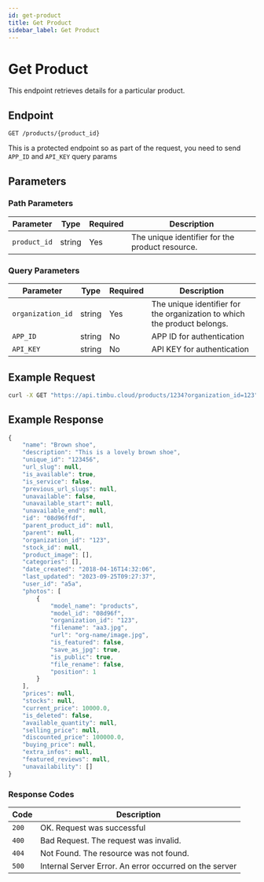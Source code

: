 ```yaml
---
id: get-product
title: Get Product
sidebar_label: Get Product
---
```


# Get Product

This endpoint retrieves details for a particular product.

## Endpoint

`GET /products/{product_id}`

This is a protected endpoint so as part of the request, you need to send `APP_ID` and `API_KEY` query params

## Parameters

### Path Parameters

| Parameter        | Type   | Required | Description                      |
|------------------|--------|----------|----------------------------------|
| `product_id`| string | Yes      | The unique identifier for the product resource. |


### Query Parameters

| Parameter        | Type   | Required | Description                      |
|------------------|--------|----------|----------------------------------|
| `organization_id`| string | Yes      | The unique identifier for the organization to which the product belongs. |
| `APP_ID`          | string | No       | APP ID for authentication |
| `API_KEY`          | string | No       | API KEY for authentication |




## Example Request

```bash
curl -X GET "https://api.timbu.cloud/products/1234?organization_id=123" 
```


## Example Response

```jsx title="response"
{
    "name": "Brown shoe",
    "description": "This is a lovely brown shoe",
    "unique_id": "123456",
    "url_slug": null,
    "is_available": true,
    "is_service": false,
    "previous_url_slugs": null,
    "unavailable": false,
    "unavailable_start": null,
    "unavailable_end": null,
    "id": "08d96ffdf",
    "parent_product_id": null,
    "parent": null,
    "organization_id": "123",
    "stock_id": null,
    "product_image": [],
    "categories": [],
    "date_created": "2018-04-16T14:32:06",
    "last_updated": "2023-09-25T09:27:37",
    "user_id": "a5a",
    "photos": [
        {
            "model_name": "products",
            "model_id": "08d96f",
            "organization_id": "123",
            "filename": "aa3.jpg",
            "url": "org-name/image.jpg",
            "is_featured": false,
            "save_as_jpg": true,
            "is_public": true,
            "file_rename": false,
            "position": 1
        }
    ],
    "prices": null,
    "stocks": null,
    "current_price": 10000.0,
    "is_deleted": false,
    "available_quantity": null,
    "selling_price": null,
    "discounted_price": 100000.0,
    "buying_price": null,
    "extra_infos": null,
    "featured_reviews": null,
    "unavailability": []
}
```


### Response Codes

| Code        | Description   | 
|------------------|--------|
| `200`| OK. Request was successful |
| `400`    | Bad Request. The request was invalid. |
| `404`          | Not Found. The resource was not found. | 
| `500`          | Internal Server Error. An error occurred on the server | 